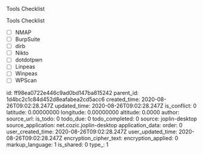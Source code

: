 Tools Checklist

Tools Checklist

- [ ] NMAP
- [ ] BurpSuite
- [ ] dirb
- [ ] Nikto
- [ ] dotdotpwn
- [ ] Linpeas
- [ ] Winpeas
- [ ] WPScan

id: ff98ea0722e446c9ad0bd147ba815242
parent_id: 1d4bc2c1c84d452d8eafabea2cd5acc6
created_time: 2020-08-26T09:02:28.247Z
updated_time: 2020-08-26T09:02:28.247Z
is_conflict: 0
latitude: 0.00000000
longitude: 0.00000000
altitude: 0.0000
author: 
source_url: 
is_todo: 0
todo_due: 0
todo_completed: 0
source: joplin-desktop
source_application: net.cozic.joplin-desktop
application_data: 
order: 0
user_created_time: 2020-08-26T09:02:28.247Z
user_updated_time: 2020-08-26T09:02:28.247Z
encryption_cipher_text: 
encryption_applied: 0
markup_language: 1
is_shared: 0
type_: 1
